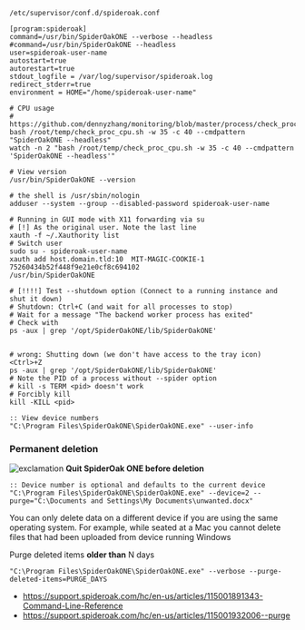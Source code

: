 `/etc/supervisor/conf.d/spideroak.conf`
```
[program:spideroak]
command=/usr/bin/SpiderOakONE --verbose --headless
#command=/usr/bin/SpiderOakONE --headless
user=spideroak-user-name
autostart=true
autorestart=true
stdout_logfile = /var/log/supervisor/spideroak.log
redirect_stderr=true
environment = HOME="/home/spideroak-user-name"
```

```shell
# CPU usage
# https://github.com/dennyzhang/monitoring/blob/master/process/check_proc_cpu/check_proc_cpu.sh
bash /root/temp/check_proc_cpu.sh -w 35 -c 40 --cmdpattern "SpiderOakONE --headless"
watch -n 2 "bash /root/temp/check_proc_cpu.sh -w 35 -c 40 --cmdpattern 'SpiderOakONE --headless'"

# View version
/usr/bin/SpiderOakONE --version

# the shell is /usr/sbin/nologin
adduser --system --group --disabled-password spideroak-user-name

# Running in GUI mode with X11 forwarding via su
# [!] As the original user. Note the last line
xauth -f ~/.Xauthority list
# Switch user
sudo su - spideroak-user-name
xauth add host.domain.tld:10  MIT-MAGIC-COOKIE-1  75260434b52f448f9e21e0cf8c694102
/usr/bin/SpiderOakONE

# [!!!!] Test --shutdown option (Connect to a running instance and shut it down)
# Shutdown: Ctrl+C (and wait for all processes to stop)
# Wait for a message "The backend worker process has exited"
# Check with
ps -aux | grep '/opt/SpiderOakONE/lib/SpiderOakONE'


# wrong: Shutting down (we don't have access to the tray icon)
<Ctrl>+Z
ps -aux | grep '/opt/SpiderOakONE/lib/SpiderOakONE'
# Note the PID of a process without --spider option
# kill -s TERM <pid> doesn't work
# Forcibly kill
kill -KILL <pid>
```

```batch
:: View device numbers
"C:\Program Files\SpiderOakONE\SpiderOakONE.exe" --user-info
```

### Permanent deletion

![exclamation](https://github.com/cheretbe/notes/blob/master/images/warning_16.png) **Quit SpiderOak ONE before deletion**

```batch
:: Device number is optional and defaults to the current device
"C:\Program Files\SpiderOakONE\SpiderOakONE.exe" --device=2 --purge="C:\Documents and Settings\My Documents\unwanted.docx"
```
You can only delete data on a different device if you are using the same operating system.
For example, while seated at a Mac you cannot delete files that had been uploaded from device running Windows

Purge deleted items **older than** N days

```batch
"C:\Program Files\SpiderOakONE\SpiderOakONE.exe" --verbose --purge-deleted-items=PURGE_DAYS
```

* https://support.spideroak.com/hc/en-us/articles/115001891343-Command-Line-Reference
* https://support.spideroak.com/hc/en-us/articles/115001932006--purge
